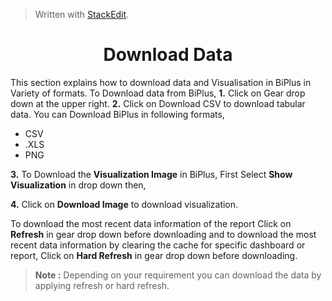 


> Written with [StackEdit](https://stackedit.io/).

<center><h1>Download Data</h1></center>

This section explains how to download data and Visualisation in BiPlus in Variety of formats.
To Download data from BiPlus, 
**1.** Click on Gear drop down at the upper right. 
**2.** Click on Download CSV to download tabular data.
 You can Download BiPlus in following formats,
 - CSV
 - .XLS
-  PNG

**3.**  To Download the **Visualization Image** in BiPlus, First Select **Show Visualization** in drop down then,

**4.** Click on **Download Image** to download visualization.

 To download the most recent data information of the report Click on **Refresh** in gear drop down before downloading and to download the most recent data information by clearing the cache for specific dashboard or report, Click on **Hard Refresh** in gear drop down before downloading. 

> **Note :** Depending on your requirement you can download the data by applying refresh or hard refresh.
<!--stackedit_data:
eyJoaXN0b3J5IjpbMzQwOTg0ODgzLC01NDk4MDI3NzIsLTE5OD
gzNzMzMjEsLTE4NTYxMjI4ODYsLTk4ODUyODY5OSw4ODcyOTk4
OSw2NTMwNDQ1NTNdfQ==
-->